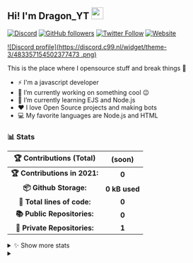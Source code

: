 
## Hi! I'm Dragon_YT <img src="https://raw.githubusercontent.com/igorkowalczyk/igorkowalczyk/master/src/images/wave.gif" width="27px">
[![Discord](https://img.shields.io/discord/893375619272949770?color=333&label=Chat&logo=discord&logoColor=fff&style=flat-square)](https://discord.gg/3q5Ac8u6fB)
[![GitHub followers](https://img.shields.io/github/followers/TRASH-Dragon-YT?color=333&label=Follow&logo=github&logoColor=fff&style=flat-square)](https://github.com/IgorKowalczyk?tab=followers)
[![Twitter Follow](https://img.shields.io/twitter/follow/dragonyt?color=333&label=Follow&logo=twitter&logoColor=fff&style=flat-square)](https://twitter.com/majonezexe)
[![Website](https://img.shields.io/website?down_color=333&down_message=off&label=Website&logo=firefox&logoColor=fff&style=flat-square&up_color=333&up_message=up&url=https://real.trash-dragon.tk)](https://real.trash-dragon.tk)

[![Discord profile](https://discord.c99.nl/widget/theme-3/483357154502377473
.png)](https://discord.com/users/483357154502377473
)

This is the place where I opensource stuff and break things :rofl:

- ⚡ I'm a javascript developer
- 🔭 I’m currently working on something cool :wink:
- 🌱 I’m currently learning EJS and Node.js
- ❤️ I love Open Source projects and making bots
- 💻 My favorite languages are Node.js and HTML



### 📊 Stats

<!--START_SECTION:waka-->
 | 🏆 Contributions (Total) | (soon) |
|:-:|:-:|
| **🏆 Contributions in 2021:** | **0**|
| **📦 Github Storage:** | **0 kB used**|
| **📝 Total lines of code:** | **0**|
| **📚 Public Repositories:** | **0** |
| **🔑 Private Repositories:** | **1** |
<details><summary>✨ Show more stats</summary>

#### 🌞 I really like working in de evening. 

```text
🌞 Morning    0 commits    ░░░░░░░░░░░░░░░░░░░░░░░░░   0% 
🌆 Daytime    0 commits    ░░░░░░░░░░░░░░░░░░░░░░░░░   0% 
🌃 Evening    0 commits    ░░░░░░░░░░░░░░░░░░░░░░░░░   0% 
🌙 Night      0 commits    ░░░░░░░░░░░░░░░░░░░░░░░░░   0%
```
#### 📅 I'm pretty new :)

```text
Monday       0 commits    ░░░░░░░░░░░░░░░░░░░░░░░░░   0% 
Tuesday      0 commits    ░░░░░░░░░░░░░░░░░░░░░░░░░   0% 
Wednesday    0 commits    ░░░░░░░░░░░░░░░░░░░░░░░░░   0% 
Thursday     0 commits    ░░░░░░░░░░░░░░░░░░░░░░░░░   0% 
Friday       0 commits    ░░░░░░░░░░░░░░░░░░░░░░░░░   0% 
Saturday     0 commits    ░░░░░░░░░░░░░░░░░░░░░░░░░   0%
Sunday       0 commits    ░░░░░░░░░░░░░░░░░░░░░░░░░   0%
```


#### 📊 Weekly work stats 

```text
💬 Programming Languages: 
JavaScript               4 mins              █████████████████████████   100.0%

💻 Operating System: 
Windows                  4 mins              █████████████████████████   100.0%
```

</details>
<details>
 <summary> </summary>
 <h5>The cake is a lie 🍰❤️</h5>
 <a href=""><img src="https://komarev.com/ghpvc/?username=TRASH-Dragon-YT&style=flat-square&color=333333&label=Github+profile+views" alt="Github profile views"></a>
</details>
